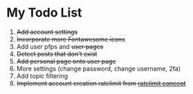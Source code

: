# My Todo List

1. ~~Add account settings~~
2. ~~Incorporate more Fontawesome icons~~
3. Add user pfps and ~~user pages~~
4. ~~Detect posts that don't exist~~
5. ~~Add personal page onto user page~~
6. More settings (change password, change username, 2fa)
7. Add topic filtering
8. ~~Implement account creation ratelimit from [ratelimit concept](https://replit.com/@big-space/ratelimit-example?v=1)~~